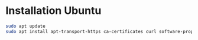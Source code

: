 # Installation Ubuntu

``` bash
sudo apt update
sudo apt install apt-transport-https ca-certificates curl software-properties-common lsb-release -y
```
